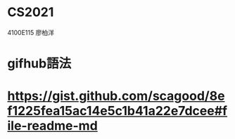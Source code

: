 # CS2021
4100E115 廖柏洋


# gifhub語法
# https://gist.github.com/scagood/8ef1225fea15ac14e5c1b41a22e7dcee#file-readme-md
